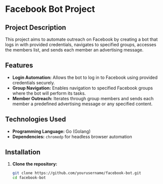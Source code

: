 # Facebook Bot Project

## Project Description

This project aims to automate outreach on Facebook by creating a bot that logs in with provided credentials, navigates to specified groups, accesses the members list, and sends each member an advertising message.

## Features

- **Login Automation:** Allows the bot to log in to Facebook using provided credentials securely.
- **Group Navigation:** Enables navigation to specified Facebook groups where the bot will perform its tasks.
- **Member Outreach:** Iterates through group members and sends each member a predefined advertising message or any specified content.

## Technologies Used

- **Programming Language:** Go (Golang)
- **Dependencies:** `chromedp` for headless browser automation

## Installation

1. **Clone the repository:**
   ```bash
   git clone https://github.com/yourusername/facebook-bot.git
   cd facebook-bot
